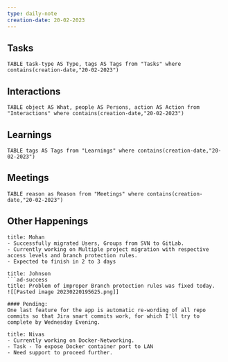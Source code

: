 ```yaml
---
type: daily-note
creation-date: 20-02-2023
---
```


## Tasks
```dataview
TABLE task-type AS Type, tags AS Tags from "Tasks" where contains(creation-date,"20-02-2023")
```

## Interactions
```dataview
TABLE object AS What, people AS Persons, action AS Action from "Interactions" where contains(creation-date,"20-02-2023") 
```

## Learnings 
```dataview
TABLE tags AS Tags from "Learnings" where contains(creation-date,"20-02-2023")
```


## Meetings
```dataview
TABLE reason as Reason from "Meetings" where contains(creation-date,"20-02-2023") 
```


## Other Happenings

```ad-hint
title: Mohan
- Successfully migrated Users, Groups from SVN to GitLab.
- Currently working on Multiple project migration with respective access levels and branch protection rules.
- Expected to finish in 2 to 3 days

```

```ad-hint
title: Johnson
```ad-success
title: Problem of improper Branch protection rules was fixed today.
![[Pasted image 20230220195625.png]]

#### Pending:
One last feature for the app is automatic re-wording of all repo commits so that Jira smart commits work, for which I'll try to complete by Wednesday Evening.

```


```ad-hint
title: Nivas
- Currently working on Docker-Networking.
- Task - To expose Docker container port to LAN
- Need support to proceed further.
``` 
